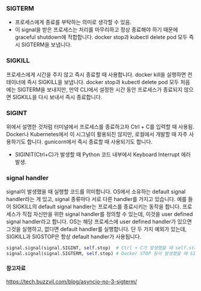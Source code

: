 
### SIGTERM
- 프로세스에게 종료를 부탁하는 의미로 생각할 수 있음.
- 이 signal을 받은 프로세스는 처리를 마무리하고 정상 종료해야 하기 때문에 graceful shutdown에 적합합니다. docker stop과 kubectl delete pod 모두 즉시 SIGTERM을 보냅니다.

### SIGKILL
프로세스에게 시간을 주지 않고 즉시 종료할 때 사용합니다. docker kill을 실행하면 컨테이너에 즉시 SIGKILL을 보냅니다. docker stop과 kubectl delete pod 모두 처음에는 SIGTERM을 보내지만, 만약 CLI에서 설정한 시간 동안 프로세스가 종료되지 않으면 SIGKILL을 다시 보내서 즉시 종료합니다.

### SIGINT
위에서 설명한 것처럼 터미널에서 프로세스를 종료하고자 Ctrl + C를 입력할 때 사용됨. 
Docker나 Kubernetes에서 이 시그널이 활용되진 않지만, 로컬에서 개발할 때 자주 사용하기도 합니다. gunicorn에서 즉시 종료할 때 사용되기도 합니다.

- SIGINIT(Ctrl+C)가 발생할 때 Python 코드 내부에서 Keyboard Interrupt 에러 발생.

### signal handler
signal이 발생했을 때 실행할 코드를 의미합니다. OS에서 소유하는 default signal handler라는 게 있고, signal 종류마다 서로 다른 handler를 가지고 있습니다. 예를 들어 SIGKILL의 default signal handler는 프로세스를 종료시키는 동작을 합니다. 프로세스가 직접 자신만을 위한 signal handler를 정의할 수 있는데, 이것을 user defined signal handler라고 합니다. OS는 해당 프로세스에 user defined handler가 있으면 그것을 실행하고, 없다면 default handler를 실행합니다. 단 두 가지 예외가 있는데, SIGKILL과 SIGSTOP은 항상 default handler가 사용됩니다.


```python
signal.signal(signal.SIGINT, self.stop)  # Ctrl + C가 발생했을 때 self.stop 함수가 호출 됨 (termination of the program)
signal.signal(signal.SIGTERM, self.stop) # Docker STOP 등이 발생했을 때 SIGTERM이 발생-> 이 signal을 받은 프로세스는 처리를 마무리하고 정상 종료해야 함. 
```

#### 참고자료 
https://tech.buzzvil.com/blog/asyncio-no-3-sigterm/
